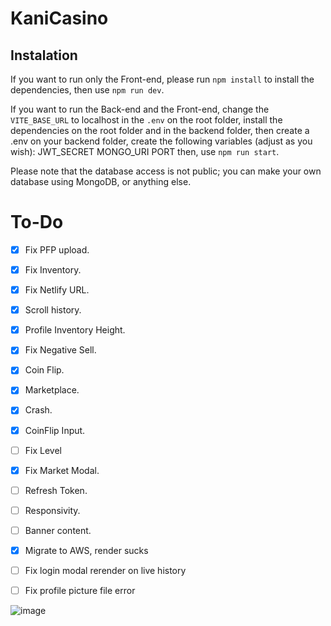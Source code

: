 # KaniCasino

## Instalation ##
If you want to run only the Front-end, please run `npm install` to install the dependencies, then use `npm run dev`.


If you want to run the Back-end and the Front-end, change the `VITE_BASE_URL` to localhost in the `.env` on the root folder, install the dependencies on the root folder and in the backend folder, then create a .env on your backend folder, create the following variables (adjust as you wish):
JWT_SECRET
MONGO_URI
PORT
then, use `npm run start`.

Please note that the database access is not public; you can make your own database using MongoDB, or anything else. 

# To-Do
- [x] Fix PFP upload.
- [x] Fix Inventory.
- [x] Fix Netlify URL.
- [x] Scroll history.
- [x] Profile Inventory Height.
- [x] Fix Negative Sell.
- [x] Coin Flip.
- [x] Marketplace.
- [x] Crash.
- [x] CoinFlip Input.
- [ ] Fix Level
- [X] Fix Market Modal.
- [ ] Refresh Token.
- [ ] Responsivity.
- [ ] Banner content.
- [x] Migrate to AWS, render sucks
- [ ] Fix login modal rerender on live history
- [ ] Fix profile picture file error


![image](https://github.com/NovaDrake76/KaniCasino/assets/65428910/b7e025e1-25ad-46b6-a7d8-ace72d5804e2)

